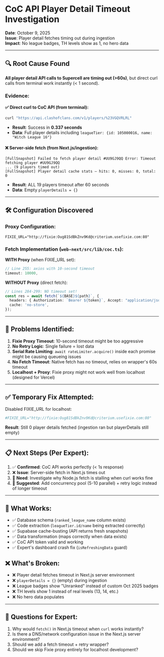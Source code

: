 # CoC API Player Detail Timeout Investigation

**Date**: October 9, 2025  
**Issue**: Player detail fetches timing out during ingestion  
**Impact**: No league badges, TH levels show as 1, no hero data

---

## 🔍 **Root Cause Found**

**All player detail API calls to Supercell are timing out (>60s)**, but direct curl calls from terminal work instantly (< 1 second).

### **Evidence:**

#### ✅ **Direct curl** to CoC API (from terminal):
```bash
curl "https://api.clashofclans.com/v1/players/%23VGQVRLRL"
```
- **Result**: Success in **0.337 seconds**
- **Data**: Full player details including `leagueTier: {id: 105000016, name: "Witch League 16"}`

#### ❌ **Server-side fetch** (from Next.js/ingestion):
```
[FullSnapshot] Failed to fetch player detail #UU9GJ9QQ Error: Timeout fetching player #UU9GJ9QQ
... (9 players timed out)
[FullSnapshot] Player detail cache stats — hits: 0, misses: 0, total: 0
```
- **Result**: ALL 19 players timeout after 60 seconds
- **Data**: Empty `playerDetails = {}`

---

## 🛠️ **Configuration Discovered**

### **Proxy Configuration:**
```
FIXIE_URL="http://fixie:Oug81SdBkZnv9Kd@criterium.usefixie.com:80"
```

### **Fetch Implementation** (`web-next/src/lib/coc.ts`):

**WITH Proxy** (when FIXIE_URL set):
```typescript
// Line 255: axios with 10-second timeout
timeout: 10000,
```

**WITHOUT Proxy** (direct fetch):
```typescript
// Lines 284-299: NO timeout set!
const res = await fetch(`${BASE}${path}`, {
  headers: { Authorization: `Bearer ${token}`, Accept: "application/json" },
  cache: 'no-store',
});
```

---

## 🚨 **Problems Identified:**

1. **Fixie Proxy Timeout**: 10-second timeout might be too aggressive
2. **No Retry Logic**: Single failure = lost data  
3. **Serial Rate Limiting**: `await rateLimiter.acquire()` inside each promise might be causing queueing issues
4. **No Fetch Timeout**: Native fetch has no timeout, relies on wrapper's 60s timeout
5. **Localhost + Proxy**: Fixie proxy might not work well from localhost (designed for Vercel)

---

## ✅ **Temporary Fix Attempted:**

Disabled FIXIE_URL for localhost:
```bash
#FIXIE_URL="http://fixie:Oug81SdBkZnv9Kd@criterium.usefixie.com:80"
```

**Result**: Still 0 player details fetched (ingestion ran but playerDetails still empty)

---

## 📋 **Next Steps (Per Expert):**

1. ✅ **Confirmed**: CoC API works perfectly (< 1s response)
2. ❌ **Issue**: Server-side fetch in Next.js times out
3. 🔧 **Need**: Investigate why Node.js fetch is stalling when curl works fine
4. 🔧 **Suggested**: Add concurrency pool (5-10 parallel) + retry logic instead of longer timeout

---

## 🎯 **What Works:**

- ✅ Database schema (`ranked_league_name` column exists)
- ✅ Code extraction (`leagueTier.id/name` being extracted correctly)
- ✅ Supabase cache-busting (API returns fresh snapshots)
- ✅ Data transformation (maps correctly when data exists)
- ✅ CoC API token valid and working
- ✅ Expert's dashboard crash fix (`isRefreshingData` guard)

## ❌ **What's Broken:**

- ❌ Player detail fetches timeout in Next.js server environment
- ❌ `playerDetails = {}` (empty) during ingestion
- ❌ League badges show "Unranked" instead of custom Oct 2025 badges
- ❌ TH levels show 1 instead of real levels (13, 14, etc.)
- ❌ No hero data populates

---

## 🤔 **Questions for Expert:**

1. Why would `fetch()` in Next.js timeout when `curl` works instantly?
2. Is there a DNS/network configuration issue in the Next.js server environment?
3. Should we add a fetch timeout + retry wrapper?
4. Should we skip Fixie proxy entirely for localhost development?

